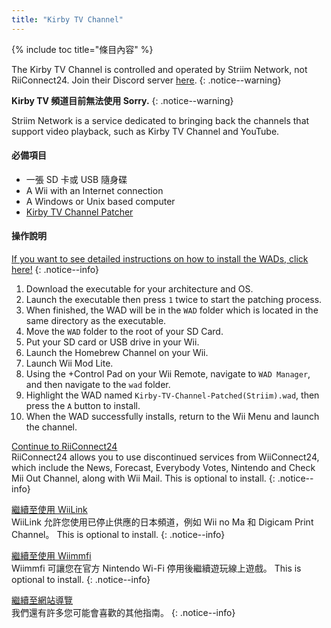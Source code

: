 ```yaml
---
title: "Kirby TV Channel"
---
```


{% include toc title="條目內容" %}

The Kirby TV Channel is controlled and operated by Striim Network, not RiiConnect24. Join their Discord server [here](https://discord.gg/seCnzxnE75).
{: .notice--warning}

<b>Kirby TV 頻道目前無法使用 Sorry.</b>
{: .notice--warning}

Striim Network is a service dedicated to bringing back the channels that support video playback, such as Kirby TV Channel and YouTube.

#### 必備項目

* 一張 SD 卡或 USB 隨身碟
* A Wii with an Internet connection
* A Windows or Unix based computer
* [Kirby TV Channel Patcher](https://github.com/StriimNetwork/Kirby-TV-Channel-Patcher/releases)

#### 操作說明

[If you want to see detailed instructions on how to install the WADs, click here!](wiimodlite)
{: .notice--info}

1. Download the executable for your architecture and OS.
2. Launch the executable then press `1` twice to start the patching process.
3. When finished, the WAD will be in the `WAD` folder which is located in the same directory as the executable.
4. Move the `WAD` folder to the root of your SD Card.
5. Put your SD card or USB drive in your Wii.
6. Launch the Homebrew Channel on your Wii.
7. Launch Wii Mod Lite.
8. Using the +Control Pad on your Wii Remote, navigate to `WAD Manager`, and then navigate to the `wad` folder.
9. Highlight the WAD named `Kirby-TV-Channel-Patched(Striim).wad`, then press the `A` button to install.
10. When the WAD successfully installs, return to the Wii Menu and launch the channel.



[Continue to RiiConnect24](riiconnect24)<br> RiiConnect24 allows you to use discontinued services from WiiConnect24, which include the News, Forecast, Everybody Votes, Nintendo and Check Mii Out Channel, along with Wii Mail. This is optional to install.
{: .notice--info}

[繼續至使用 WiiLink](wiilink)<br> WiiLink 允許您使用已停止供應的日本頻道，例如 Wii no Ma 和 Digicam Print Channel。 This is optional to install.
{: .notice--info}

[繼續至使用 Wiimmfi](wiimmfi)<br> Wiimmfi 可讓您在官方 Nintendo Wi-Fi 停用後繼續遊玩線上遊戲。 This is optional to install.
{: .notice--info}

[繼續至網站導覽](site-navigation)<br> 我們還有許多您可能會喜歡的其他指南。
{: .notice--info}

